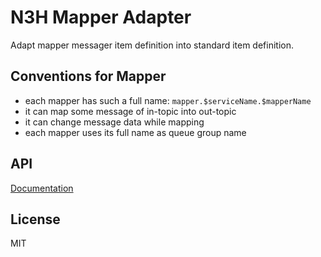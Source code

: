 # N3H Mapper Adapter

Adapt mapper messager item definition into standard item definition.

## Conventions for Mapper

- each mapper has such a full name: `mapper.$serviceName.$mapperName`
- it can map some message of in-topic into out-topic
- it can change message data while mapping
- each mapper uses its full name as queue group name

## API

[Documentation](./api.md)

## License

MIT